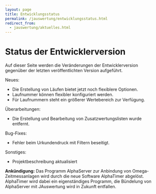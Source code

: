 ```yaml
---
layout: page
title: Entwicklungsstatus
permalink: /jauswertung/entwicklungsstatus.html
redirect_from:
  - jauswertung/aktuelles.html
---
```


# Status der Entwicklerversion

<!-- markdownlint-disable MD009 -->

Auf dieser Seite werden die Veränderungen der Entwicklerversion gegenüber der letzten veröffentlichten Version aufgeführt.

Neues:

- Die Erstellung von Läufen bietet jetzt noch flexiblere Optionen.
- Laufnummer können flexibler konfiguriert werden.
- Für Laufnummern steht ein größerer Wertebereich zur Verfügung.

Überarbeitungen:

- Die Erstellung und Bearbeitung von Zusatzwertungslisten wurde entfernt.

Bug-Fixes:

- Fehler beim Urkundendruck mit Filtern beseitigt.

Sonstiges:

- Projektbeschreibung aktualisiert

**Ankündigung:** Das Programm AlphaServer zur Anbindung von Omega-Zeitmessanlagen wird durch die neue Software AlphaTimer
abgelöst. AlphaTimer wird dabei ein eigenständiges Programm, die Bündelung von AlphaServer mit JAuswertung wird in Zukunft
entfallen.
